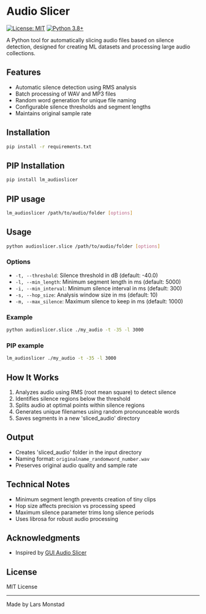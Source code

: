 # Audio Slicer
[![License: MIT](https://img.shields.io/badge/License-MIT-yellow.svg)](https://opensource.org/licenses/MIT)
[![Python 3.8+](https://img.shields.io/badge/python-3.8+-blue.svg)](https://www.python.org/downloads/)

A Python tool for automatically slicing audio files based on silence detection, designed for creating ML datasets and processing large audio collections.

## Features
- Automatic silence detection using RMS analysis
- Batch processing of WAV and MP3 files  
- Random word generation for unique file naming
- Configurable silence thresholds and segment lengths
- Maintains original sample rate

## Installation 
```bash
pip install -r requirements.txt
```

## PIP Installation 
```bash
pip install lm_audioslicer
```


## PIP usage 
```bash
lm_audioslicer /path/to/audio/folder [options]
```


## Usage
```bash
python audioslicer.slice /path/to/audio/folder [options]
```

### Options
- `-t, --threshold`: Silence threshold in dB (default: -40.0)
- `-l, --min_length`: Minimum segment length in ms (default: 5000)
- `-i, --min_interval`: Minimum silence interval in ms (default: 300)
- `-s, --hop_size`: Analysis window size in ms (default: 10)
- `-m, --max_silence`: Maximum silence to keep in ms (default: 1000)

### Example
```bash
python audioslicer.slice ./my_audio -t -35 -l 3000
```

### PIP example
```bash
lm_audioslicer ./my_audio -t -35 -l 3000
```

## How It Works
1. Analyzes audio using RMS (root mean square) to detect silence
2. Identifies silence regions below the threshold
3. Splits audio at optimal points within silence regions  
4. Generates unique filenames using random pronounceable words
5. Saves segments in a new 'sliced_audio' directory

## Output
- Creates 'sliced_audio' folder in the input directory
- Naming format: `originalname_randomword_number.wav`
- Preserves original audio quality and sample rate

## Technical Notes
- Minimum segment length prevents creation of tiny clips
- Hop size affects precision vs processing speed
- Maximum silence parameter trims long silence periods
- Uses librosa for robust audio processing


## Acknowledgments
- Inspired by [GUI Audio Slicer](https://github.com/flutydeer/audio-slicer)

## License
MIT License

---
Made by Lars Monstad
